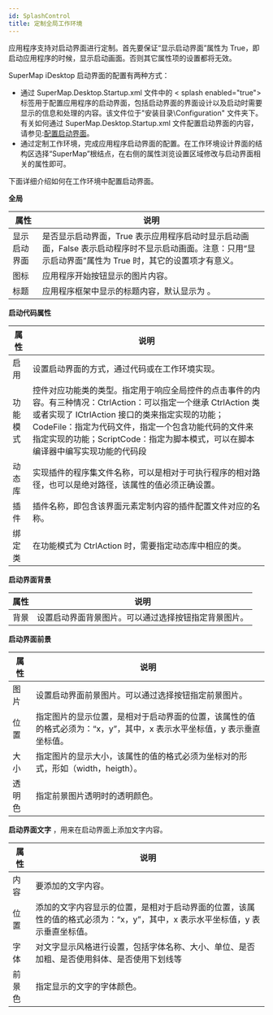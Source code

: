 ```yaml
---
id: SplashControl
title: 定制全局工作环境
---
```

应用程序支持对启动界面进行定制。首先要保证“显示启动界面”属性为 True，即启动应用程序的时候，显示启动画面。否则其它属性项的设置都将无效。

SuperMap iDesktop 启动界面的配置有两种方式：

  * 通过 SuperMap.Desktop.Startup.xml 文件中的 < splash enabled="true"></splash> 标签用于配置应用程序的启动界面，包括启动界面的界面设计以及启动时需要显示的信息和处理的内容。该文件位于"安装目录\\Configuration" 文件夹下。有关如何通过 SuperMap.Desktop.Startup.xml 文件配置启动界面的内容，请参见:[配置启动界面](../../HTMLconfig/StartupUIConfiguration)。
  * 通过定制工作环境，完成应用程序启动界面的配置。在工作环境设计界面的结构区选择“SuperMap”根结点，在右侧的属性浏览设置区域修改与启动界面相关的属性即可。

下面详细介绍如何在工作环境中配置启动界面。

**全局**     

属性 | 说明  
---|---  
显示启动界面 | 是否显示启动界面，True 表示应用程序启动时显示启动画面，False 表示启动程序时不显示启动画面。注意：只用“显示启动界面”属性为 True 时，其它的设置项才有意义。  
图标 | 应用程序开始按钮显示的图片内容。  
标题 | 应用程序框架中显示的标题内容，默认显示为 。  
  
**启动代码属性**  
     
属性 | 说明  
---|---  
启用 | 设置启动界面的方式，通过代码或在工作环境实现。  
功能模式 | 控件对应功能类的类型。指定用于响应全局控件的点击事件的内容。有三种情况：CtrlAction：可以指定一个继承 CtrlAction 类或者实现了 ICtrlAction 接口的类来指定实现的功能；CodeFile：指定为代码文件，指定一个包含功能代码的文件来指定实现的功能；ScriptCode：指定为脚本模式，可以在脚本编译器中编写实现功能的代码段  
动态库 | 实现插件的程序集文件名称，可以是相对于可执行程序的相对路径，也可以是绝对路径，该属性的值必须正确设置。  
插件 | 插件名称，即包含该界面元素定制内容的插件配置文件对应的名称。  
绑定类 | 在功能模式为 CtrlAction 时，需要指定动态库中相应的类。  
  
 **启动界面背景**    

属性 | 说明  
---|---  
背景 | 设置启动界面背景图片。可以通过选择按钮指定背景图片。  

 **启动界面前景**   
   
属性 | 说明  
---|---  
图片 | 设置启动界面前景图片。可以通过选择按钮指定前景图片。  
位置 | 指定图片的显示位置，是相对于启动界面的位置，该属性的值的格式必须为：“x，y”，其中，x 表示水平坐标值，y 表示垂直坐标值。  
大小 | 指定图片的显示大小，该属性的值的格式必须为坐标对的形式，形如（width，heigth）。  
透明色 | 指定前景图片透明时的透明颜色。  
  
**启动界面文字** ，用来在启动界面上添加文字内容。  
    
属性 | 说明  
---|---  
内容 | 要添加的文字内容。  
位置 | 添加的文字内容显示的位置，是相对于启动界面的位置，该属性的值的格式必须为：“x，y”，其中，x 表示水平坐标值，y 表示垂直坐标值。  
字体 | 对文字显示风格进行设置，包括字体名称、大小、单位、是否加粗、是否使用斜体、是否使用下划线等 
前景色 | 指定显示的文字的字体颜色。  

